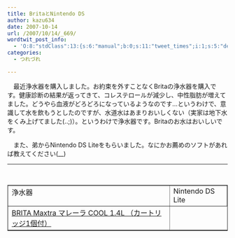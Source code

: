 ```yaml
---
title: BritaとNintendo DS
author: kazu634
date: 2007-10-14
url: /2007/10/14/_669/
wordtwit_post_info:
  - 'O:8:"stdClass":13:{s:6:"manual";b:0;s:11:"tweet_times";i:1;s:5:"delay";i:0;s:7:"enabled";i:1;s:10:"separation";s:2:"60";s:7:"version";s:3:"3.7";s:14:"tweet_template";b:0;s:6:"status";i:2;s:6:"result";a:0:{}s:13:"tweet_counter";i:2;s:13:"tweet_log_ids";a:1:{i:0;i:3273;}s:9:"hash_tags";a:0:{}s:8:"accounts";a:1:{i:0;s:7:"kazu634";}}'
categories:
  - つれづれ

---
```

<div class="section">
<p>
    　最近浄水器を購入しました。お約束を外すことなくBritaの浄水器を購入です。健康診断の結果が返ってきて、コレステロールが減少し、中性脂肪が増えてました。どうやら血液がどろどろになっているようなのです…というわけで、意識して水を飲もうとしたのですが、水道水はあまりおいしくない（実家は地下水をくみ上げてました(..;)）。というわけで浄水器です。Britaのお水はおいしいです。
</p>
  
<p>
    　また、弟からNintendo DS Liteをもらいました。なにかお薦めのソフトがあれば教えてください(__)
</p>
  
<hr />
  
<center>
<br /> 
    
<table cellspacing="0" cellpadding="2" border="1">
<tr valign="top">
<td>
          浄水器
</td>
        
<td>
          Nintendo DS Lite
</td>
</tr>
      
<tr valign="top">
<td>
<a href="https://www.amazon.co.jp/exec/obidos/ASIN/B000NZF7B4/goodpic-22/" onclick="__gaTracker('send', 'event', 'outbound-article', 'https://www.amazon.co.jp/exec/obidos/ASIN/B000NZF7B4/goodpic-22/', 'BRITA Maxtra マレーラ COOL 1.4L （カートリッジ1個付）');" target="_top">BRITA Maxtra マレーラ COOL 1.4L （カートリッジ1個付）</a>
</td>
</tr>
</table>
    
<p>
</center></div>
